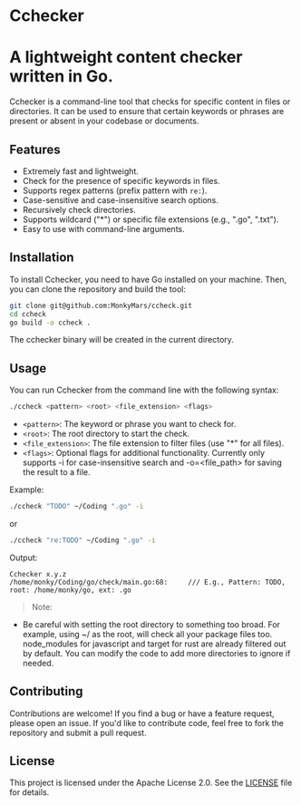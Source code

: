# Cchecker
# A lightweight content checker written in Go.

Cchecker is a command-line tool that checks for specific content in files or directories. It can be used to ensure that certain keywords or phrases are present or absent in your codebase or documents.

## Features
- Extremely fast and lightweight.
- Check for the presence of specific keywords in files.
- Supports regex patterns (prefix pattern with `re:`).
- Case-sensitive and case-insensitive search options.
- Recursively check directories.
- Supports wildcard ("*") or specific file extensions (e.g., ".go", ".txt").
- Easy to use with command-line arguments.

## Installation
To install Cchecker, you need to have Go installed on your machine. Then, you can clone the repository and build the tool:
```bash
git clone git@github.com:MonkyMars/ccheck.git
cd ccheck
go build -o ccheck .
```

The cchecker binary will be created in the current directory.

## Usage
You can run Cchecker from the command line with the following syntax:
```bash
./ccheck <pattern> <root> <file_extension> <flags>
```

- `<pattern>`: The keyword or phrase you want to check for.
- `<root>`: The root directory to start the check.
- `<file_extension>`: The file extension to filter files (use "*" for all files).
- `<flags>`: Optional flags for additional functionality. Currently only supports -i for case-insensitive search and -o=<file_path> for saving the result to a file.

Example:
```bash
./ccheck "TODO" ~/Coding ".go" -i
```
or
```bash
./ccheck "re:TODO" ~/Coding ".go" -i
```

Output:
```
Cchecker x.y.z
/home/monky/Coding/go/check/main.go:68: 	/// E.g., Pattern: TODO, root: /home/monky/go, ext: .go
```

> Note:
- Be careful with setting the root directory to something too broad. For example, using ~/ as the root, will check all your package files too. node_modules for javascript and target for rust are already filtered out by default. You can modify the code to add more directories to ignore if needed.

## Contributing
Contributions are welcome! If you find a bug or have a feature request, please open an issue. If you'd like to contribute code, feel free to fork the repository and submit a pull request.

## License
This project is licensed under the Apache License 2.0. See the [LICENSE](LICENSE) file for details.
